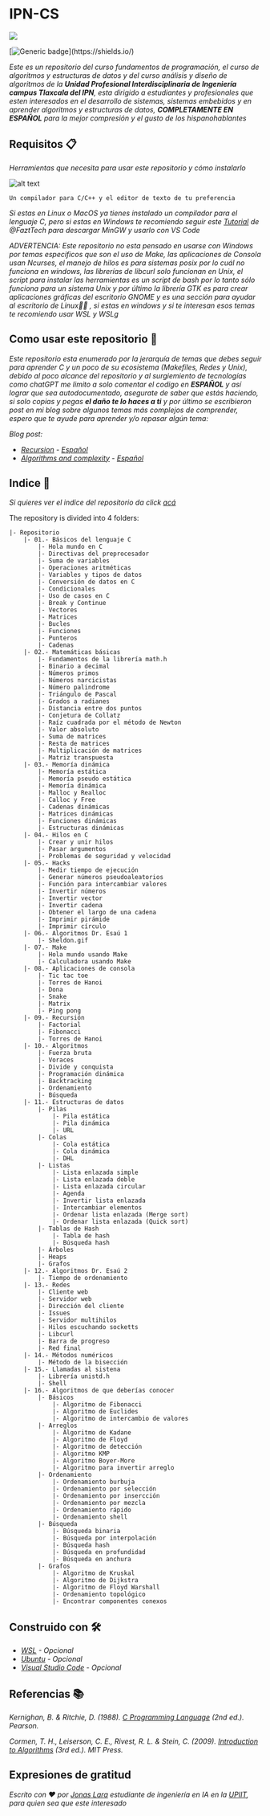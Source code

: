 # IPN-CS

![](/00.-Sources/Ipn.svg)

[![Generic badge](https://img.shields.io/badge/Made%20with-C-rgb(1,143,204).svg)](https://shields.io/)

_Este es un repositorio del curso fundamentos de programación, el curso de algoritmos y estructuras de datos y del curso análisis y diseño de algoritmos de la  **Unidad Profesional Interdisciplinaria de Ingeniería campus Tlaxcala del IPN**, esta dirigido a estudiantes y profesionales que esten interesados en el desarrollo de sistemas, sistemas embebidos y en aprender algoritmos y estructuras de datos, **COMPLETAMENTE EN ESPAÑOL** para la mejor compresión y el gusto de los hispanohablantes_

## Requisitos 📋

_Herramientas que necesita para usar este repositorio y cómo instalarlo_

![alt text](/00.-Sources/vs.png)

```
Un compilador para C/C++ y el editor de texto de tu preferencia
```

_Si estas en Linux o MacOS ya tienes instalado un compilador para el lenguaje C, pero si estas en Windows te recomiendo seguir este [Tutorial](https://www.youtube.com/watch?v=v3ENcQpoA5A) de @FaztTech para descargar MinGW y usarlo con VS Code_

_ADVERTENCIA: Este repositorio no esta pensado en usarse con Windows por temas especificos que son el uso de Make, las aplicaciones de Consola usan Ncurses, el manejo de hilos es para sistemas posix por lo cuál no funciona en windows, las librerías de libcurl solo funcionan en Unix, el script para instalar las herramientas es un script de bash por lo tanto sólo funciona para un sistema Unix y por último la librería GTK es para crear aplicaciones gráficas del escritorio GNOME y es una sección para ayudar al escritorio de Linux🤷‍♂️ , si estas en windows y si te interesan esos temas te recomiendo usar WSL y WSLg_

## Como usar este repositorio 🔧

_Este repositorio esta enumerado por la jerarquía de temas que debes seguir para aprender C y un poco de su ecosistema (Makefiles, Redes y Unix), debido al poco alcance del repositorio y al surgiemiento de tecnologías como chatGPT me limito a solo comentar el codigo en **ESPAÑOL** y así lograr que sea autodocumentado, asegurate de saber que estás haciendo, si solo copias y pegas **el daño te lo haces a ti** y por último se escribieron post en mi blog sobre algunos temas más complejos de comprender, espero que te ayude para aprender y/o repasar algún tema:_

_Blog post:_
- _[Recursion](https://jonas1ara.github.io/posts/algorithms-and-complexity/) - [Español](https://github.com/jonas1ara/IPN-CS/tree/master/09.-Recursi%C3%B3n)_
- _[Algorithms and complexity](https://jonas1ara.github.io/posts/recursion/) - [Español](https://github.com/jonas1ara/IPN-CS/tree/master/10.-Algoritmos)_

## Indice 📖

_Si quieres ver el indice del repositorio da click [acá](https://github.com/Jonas-Lara/IPN-CS/tree/master/00.-Sources/README)_

The repository is divided into 4 folders:

```
|- Repositorio
    |- 01.- Básicos del lenguaje C
        |- Hola mundo en C
        |- Directivas del preprocesador
        |- Suma de variables
        |- Operaciones aritméticas
        |- Variables y tipos de datos
        |- Conversión de datos en C
        |- Condicionales
        |- Uso de casos en C
        |- Break y Continue
        |- Vectores
        |- Matrices
        |- Bucles
        |- Funciones
        |- Punteros
        |- Cadenas
    |- 02.- Matemáticas básicas
        |- Fundamentos de la librería math.h
        |- Binario a decimal
        |- Números primos
        |- Números narcicistas
        |- Número palindrome
        |- Triángulo de Pascal
        |- Grados a radianes
        |- Distancia entre dos puntos
        |- Conjetura de Collatz
        |- Raíz cuadrada por el método de Newton
        |- Valor absoluto
        |- Suma de matrices
        |- Resta de matrices
        |- Multiplicación de matrices
        |- Matriz transpuesta
    |- 03.- Memoría dinámica
        |- Memoría estática
        |- Memoría pseudo estática
        |- Memoría dinámica
        |- Malloc y Realloc
        |- Calloc y Free
        |- Cadenas dinámicas
        |- Matrices dinámicas
        |- Funciones dinámicas
        |- Estructuras dinámicas
    |- 04.- Hilos en C 
        |- Crear y unir hilos
        |- Pasar argumentos
        |- Problemas de seguridad y velocidad
    |- 05.- Hacks
        |- Medir tiempo de ejecución
        |- Generar números pseudoaleatorios
        |- Función para intercambiar valores
        |- Invertir números
        |- Invertir vector
        |- Invertir cadena
        |- Obtener el largo de una cadena
        |- Imprimir pirámide
        |- Imprimir círculo
    |- 06.- Algoritmos Dr. Esaú 1
        |- Sheldon.gif
    |- 07.- Make
        |- Hola mundo usando Make
        |- Calculadora usando Make
    |- 08.- Aplicaciones de consola
        |- Tic tac toe
        |- Torres de Hanoi
        |- Dona
        |- Snake
        |- Matrix
        |- Ping pong
    |- 09.- Recursión 
        |- Factorial
        |- Fibonacci
        |- Torres de Hanoi
    |- 10.- Algoritmos 
        |- Fuerza bruta
        |- Voraces
        |- Divide y conquista
        |- Programación dinámica
        |- Backtracking
        |- Ordenamiento
        |- Búsqueda
    |- 11.- Estructuras de datos 
        |- Pilas
            |- Pila estática
            |- Pila dinámica
            |- URL
        |- Colas
            |- Cola estática
            |- Cola dinámica
            |- DHL
        |- Listas 
            |- Lista enlazada simple
            |- Lista enlazada doble
            |- Lista enlazada circular
            |- Agenda
            |- Invertir lista enlazada
            |- Intercambiar elementos
            |- Ordenar lista enlazada (Merge sort)
            |- Ordenar lista enlazada (Quick sort)
        |- Tablas de Hash
            |- Tabla de hash
            |- Búsqueda hash
        |- Árboles
        |- Heaps
        |- Grafos
    |- 12.- Algoritmos Dr. Esaú 2
        |- Tiempo de ordenamiento
    |- 13.- Redes
        |- Cliente web
        |- Servidor web
        |- Dirección del cliente
        |- Issues
        |- Servidor multihilos
        |- Hilos escuchando socketts
        |- Libcurl
        |- Barra de progreso
        |- Red final
    |- 14.- Métodos numéricos
        |- Método de la bisección
    |- 15.- Llamadas al sistena 
        |- Librería unistd.h
        |- Shell
    |- 16.- Algoritmos de que deberías conocer 
        |- Básicos
            |- Algoritmo de Fibonacci
            |- Algoritmo de Euclides
            |- Algoritmo de intercambio de valores
        |- Arreglos
            |- Algoritmo de Kadane
            |- Algoritmo de Floyd
            |- Algoritmo de detección
            |- Algoritmo KMP
            |- Algoritmo Boyer-More
            |- Algoritmo para invertir arreglo
        |- Ordenamiento
            |- Ordenamiento burbuja
            |- Ordenamiento por selección
            |- Ordenamiento por insercción
            |- Ordenamiento por mezcla
            |- Ordenamiento rápido
            |- Ordenamiento shell
        |- Búsqueda
            |- Búsqueda binaria
            |- Búsqueda por interpolación
            |- Búsqueda hash
            |- Búsqueda en profundidad
            |- Búsqueda en anchura
        |- Grafos
            |- Algoritmo de Kruskal
            |- Algoritmo de Dijkstra
            |- Algoritmo de Floyd Warshall
            |- Ordenamiento topológico
            |- Encontrar componentes conexos

```


## Construido con 🛠️

* _[WSL](https://learn.microsoft.com/en-us/windows/wsl/install) - Opcional_
* _[Ubuntu](https://ubuntu.com/) - Opcional_
* _[Visual Studio Code](https://code.visualstudio.com/) - Opcional_

## Referencias 📚

_Kernighan, B. & Ritchie, D. (1988). [C Programming Language](https://www.amazon.com/Programming-Language-2nd-Brian-Kernighan/dp/0131103628/ref=sr_1_1?dchild=1&keywords=language+c+dennis&qid=1618383287&sr=8-1) (2nd ed.). Pearson._

_Cormen, T. H., Leiserson, C. E., Rivest, R. L. & Stein, C. (2009). [Introduction to Algorithms](https://www.amazon.com/Introduction-Algorithms-3rd-MIT-Press/dp/0262033844) (3rd ed.). MIT Press._

## Expresiones de gratitud

_Escrito con ❤️ por [Jonas Lara](https://medium.com/@jonas_lara) estudiante de ingeniería en IA en la [UPIIT](https://www.upiit.ipn.mx/), para quien sea que este interesado_
